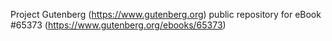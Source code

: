 Project Gutenberg (https://www.gutenberg.org) public repository for
eBook #65373 (https://www.gutenberg.org/ebooks/65373)
